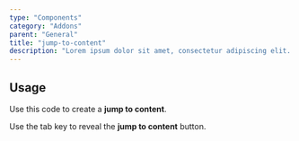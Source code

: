 ```yaml
---
type: "Components"
category: "Addons"
parent: "General"
title: "jump-to-content"
description: "Lorem ipsum dolor sit amet, consectetur adipiscing elit. Nunc tempus laoreet leo sit amet iaculis."
---
```


## Usage

Use this code to create a **jump to content**.

Use the tab key to reveal the **jump to content** button.

<demo>
  <div class="gatsby_demo_item toggle" data-iframe="iframe/components/addons/general/jump-to-content">
  </div>
</demo>
